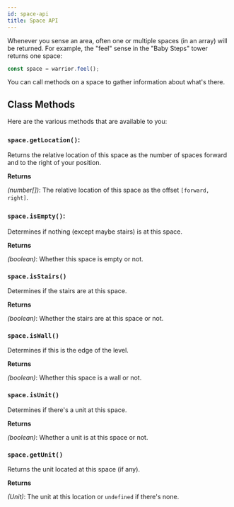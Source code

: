 ```yaml
---
id: space-api
title: Space API
---
```


Whenever you sense an area, often one or multiple spaces (in an array) will be
returned. For example, the "feel" sense in the "Baby Steps" tower returns one
space:

```js
const space = warrior.feel();
```

You can call methods on a space to gather information about what's there.

## Class Methods

Here are the various methods that are available to you:

### `space.getLocation()`:

Returns the relative location of this space as the number of spaces forward and
to the right of your position.

**Returns**

_(number[])_: The relative location of this space as the offset
`[forward, right]`.

### `space.isEmpty()`:

Determines if nothing (except maybe stairs) is at this space.

**Returns**

_(boolean)_: Whether this space is empty or not.

### `space.isStairs()`

Determines if the stairs are at this space.

**Returns**

_(boolean)_: Whether the stairs are at this space or not.

### `space.isWall()`

Determines if this is the edge of the level.

**Returns**

_(boolean)_: Whether this space is a wall or not.

### `space.isUnit()`

Determines if there's a unit at this space.

**Returns**

_(boolean)_: Whether a unit is at this space or not.

### `space.getUnit()`

Returns the unit located at this space (if any).

**Returns**

_(Unit)_: The unit at this location or `undefined` if there's none.
